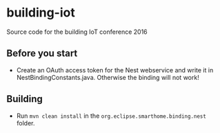 # building-iot
Source code for the building IoT conference 2016

## Before you start

* Create an OAuth access token for the Nest webservice and write it in NestBindingConstants.java. Otherwise the binding will not work!

## Building

* Run `mvn clean install` in the `org.eclipse.smarthome.binding.nest` folder.